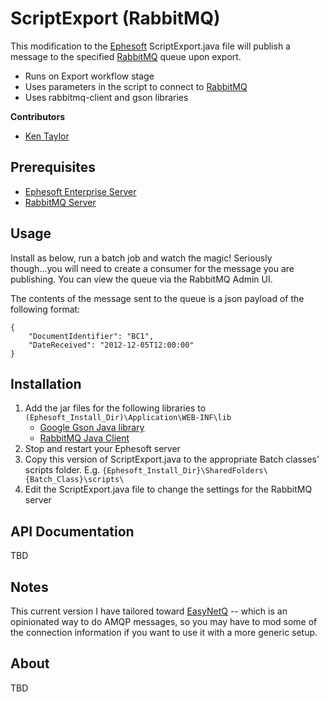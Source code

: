 ScriptExport (RabbitMQ)
=======================

This modification to the [Ephesoft][ephe] ScriptExport.java file will publish a message to the specified [RabbitMQ][rabbitmq] queue upon export.

* Runs on Export workflow stage
* Uses parameters in the script to connect to [RabbitMQ][rabbitmq]
* Uses rabbitmq-client and gson libraries


**Contributors**

* [Ken Taylor](taylor.kenneth@gmail.com)


Prerequisites
-------------
* [Ephesoft Enterprise Server][ephe]
* [RabbitMQ Server][rabbitmq]


Usage
-----
Install as below, run a batch job and watch the magic! Seriously though...you will need to create a consumer for the message you are publishing. You can view the queue via the RabbitMQ Admin UI.

The contents of the message sent to the queue is a json payload of the following format:

    {
	    "DocumentIdentifier": "BC1",
	    "DateReceived": "2012-12-05T12:00:00"
    }


Installation
------------
1. Add the jar files for the following libraries to `(Ephesoft_Install_Dir)\Application\WEB-INF\lib`
	* [Google Gson Java library][gson]
	* [RabbitMQ Java Client][rabbitjava]
2. Stop and restart your Ephesoft server
3. Copy this version of ScriptExport.java to the appropriate Batch classes' scripts folder. E.g. `{Ephesoft_Install_Dir}\SharedFolders\{Batch_Class}\scripts\`
4. Edit the ScriptExport.java file to change the settings for the RabbitMQ server


API Documentation
-----------------
TBD

Notes
-----
This current version I have tailored toward [EasyNetQ][easynetq] -- which is an opinionated way to do AMQP messages, so you may have to mod some of the connection information if you want to use it with a more generic setup.


About 
-----

TBD

[ephe]: http://www.ephesoft.com/
[gson]: http://code.google.com/p/google-gson/
[rabbitmq]: http://www.rabbitmq.com/
[rabbitjava]: http://www.rabbitmq.com/download.html 
[easynetq]: http://easynetq.com/